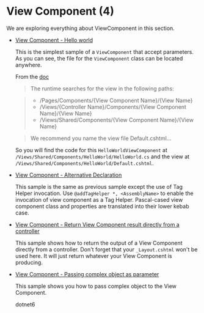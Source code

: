 # View Component (4)

  We are exploring everything about ViewComponent in this section.

  * [ View Component - Hello world](/projects/mvc/view-component/view-component-1)

    This is the simplest sample of a `ViewComponent` that accept parameters. As you can see, the file for the `ViewComponent` class can be located anywhere. 

    From the [doc](https://docs.microsoft.com/en-us/aspnet/core/mvc/views/view-components?view=aspnetcore-2.2#view-search-path) 
    
    > The runtime searches for the view in the following paths:

    > * /Pages/Components/{View Component Name}/{View Name}
    > * /Views/{Controller Name}/Components/{View Component Name}/{View Name}
    > * /Views/Shared/Components/{View Component Name}/{View Name}
    
    > We recommend you name the view file Default.cshtml... 

    So you will find the code for this `HelloWorldViewComponent` at `/Views/Shared/Components/HelloWorld/HelloWorld.cs` and the view at `/Views/Shared/Components/HelloWorld/Default.cshtml`.

  * [ View Component - Alternative Declaration](/projects/mvc/view-component/view-component-2)

    This sample is the same as previous sample except the use of Tag Helper invocation. Use `@addTagHelper *, <AssemblyName>` to enable the invocation of view component as a Tag Helper. Pascal-cased view component class and properties are translated into their lower kebab case. 

  * [ View Component - Return View Component result directly from a controller](/projects/mvc/view-component/view-component-3)

    This sample shows how to return the output of a View Component directly from a controller. Don't forget that your `_Layout.cshtml` won't be used here. It will just return whatever your View Component is producing.

  * [ View Component - Passing complex object as parameter](/projects/mvc/view-component/view-component-4)

    This sample shows you how to pass complex object to the View Component.

    dotnet6